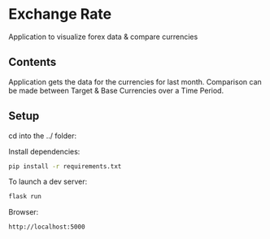 # Exchange Rate
Application to visualize forex data & compare currencies

## Contents

Application gets the data for the currencies for last month.
Comparison can be made between Target & Base Currencies over a Time Period.

## Setup

cd into the ../ folder:

Install dependencies:

```sh
pip install -r requirements.txt
```

To launch a dev server:

```sh
flask run
```

Browser:

```sh
http://localhost:5000
```